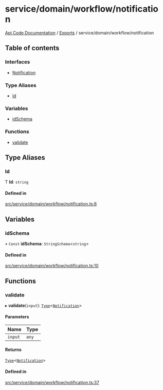 # service/domain/workflow/notification
 
[Api Code Documentation](../README.md) / [Exports](../modules.md) / service/domain/workflow/notification

## Table of contents

### Interfaces

- [Notification](../interfaces/service_domain_workflow_notification.Notification.md)

### Type Aliases

- [Id](service_domain_workflow_notification.md#id)

### Variables

- [idSchema](service_domain_workflow_notification.md#idschema)

### Functions

- [validate](service_domain_workflow_notification.md#validate)

## Type Aliases

### Id

Ƭ **Id**: `string`

#### Defined in

[src/service/domain/workflow/notification.ts:8](https://github.com/openkfw/TruBudget/blob/a06c11b/api/src/service/domain/workflow/notification.ts#L8)

## Variables

### idSchema

• `Const` **idSchema**: `StringSchema`<`string`\>

#### Defined in

[src/service/domain/workflow/notification.ts:10](https://github.com/openkfw/TruBudget/blob/a06c11b/api/src/service/domain/workflow/notification.ts#L10)

## Functions

### validate

▸ **validate**(`input`): [`Type`](result.md#type)<[`Notification`](../interfaces/service_domain_workflow_notification.Notification.md)\>

#### Parameters

| Name | Type |
| :------ | :------ |
| `input` | `any` |

#### Returns

[`Type`](result.md#type)<[`Notification`](../interfaces/service_domain_workflow_notification.Notification.md)\>

#### Defined in

[src/service/domain/workflow/notification.ts:37](https://github.com/openkfw/TruBudget/blob/a06c11b/api/src/service/domain/workflow/notification.ts#L37)

